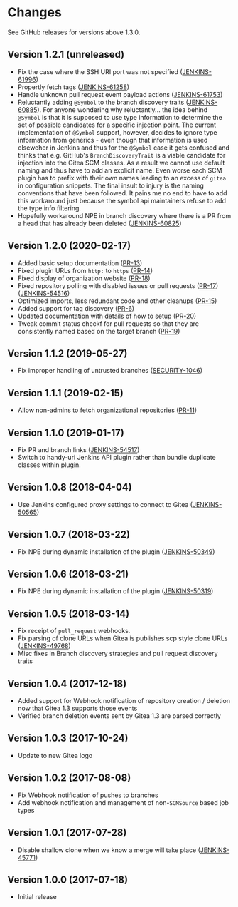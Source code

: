 # Changes

<!-- Each version newest first -->

<!-- Template:

## Version X.Y.Z (yyyy-MM-dd)

* details

-->

See GitHub releases for versions above 1.3.0.

## Version 1.2.1 (unreleased)

* Fix the case where the SSH URI port was not specified ([JENKINS-61996](https://issues.jenkins-ci.org/browse/JENKINS-61996))
* Propertly fetch tags ([JENKINS-61258](https://issues.jenkins-ci.org/browse/JENKINS-61258)) 
* Handle unknown pull request event payload actions ([JENKINS-61753](https://issues.jenkins-ci.org/browse/JENKINS-61753)) 
* Reluctantly adding `@Symbol` to the branch discovery traits ([JENKINS-60885](https://issues.jenkins-ci.org/browse/JENKINS-60885)). For anyone wondering why reluctantly... the idea behind `@Symbol` is that it is supposed to use type information to determine the set of possible candidates for a specific injection point. The current implementation of `@Symbol` support, however, decides to ignore type information from generics - even though that information is used elseweher in Jenkins and thus for the `@Symbol` case it gets confused and thinks that e.g. GitHub's `BranchDiscoveryTrait` is a viable candidate for injection into the Gitea SCM classes. As a result we cannot use default naming and thus have to add an explicit name. Even worse each SCM plugin has to prefix with their own names leading to an excess of `gitea` in configuration snippets. The final insult to injury is the naming conventions that have been followed. It pains me no end to have to add this workaround just because the symbol api maintainers refuse to add the type info filtering.
* Hopefully workaround NPE in branch discovery where there is a PR from a head that has already been deleted ([JENKINS-60825](https://issues.jenkins-ci.org/browse/JENKINS-60825))

## Version 1.2.0 (2020-02-17)

* Added basic setup documentation ([PR-13](https://github.com/jenkinsci/gitea-plugin/pull/13))
* Fixed plugin URLs from `http:` to `https` ([PR-14](https://github.com/jenkinsci/gitea-plugin/pull/14))
* Fixed display of organization website ([PR-18](https://github.com/jenkinsci/gitea-plugin/pull/18))
* Fixed repository polling with disabled issues or pull requests ([PR-17](https://github.com/jenkinsci/gitea-plugin/pull/17))
                                                                 ([JENKINS-54516](https://issues.jenkins-ci.org/browse/JENKINS-54516))
* Optimized imports, less redundant code and other cleanups ([PR-15](https://github.com/jenkinsci/gitea-plugin/pull/15))
* Added support for tag discovery ([PR-6](https://github.com/jenkinsci/gitea-plugin/pull/6))
* Updated documentation with details of how to setup ([PR-20](https://github.com/jenkinsci/gitea-plugin/pull/20))
* Tweak commit status checkf for pull requests so that they are consistently named based on the target branch ([PR-19](https://github.com/jenkinsci/gitea-plugin/pull/19))

## Version 1.1.2 (2019-05-27)

* Fix improper handling of untrusted branches ([SECURITY-1046](https://issues.jenkins-ci.org/browse/SECURITY-1046))
## Version 1.1.1 (2019-02-15)

* Allow non-admins to fetch organizational repositories ([PR-11](https://github.com/jenkinsci/gitea-plugin/pull/11))

## Version 1.1.0 (2019-01-17)

* Fix PR and branch links ([JENKINS-54517](https://issues.jenkins-ci.org/browse/JENKINS-54517)) 
* Switch to handy-uri Jenkins API plugin rather than bundle duplicate classes within plugin.


## Version 1.0.8 (2018-04-04)

* Use Jenkins configured proxy settings to connect to Gitea ([JENKINS-50565](https://issues.jenkins-ci.org/browse/JENKINS-50565))

## Version 1.0.7 (2018-03-22)

* Fix NPE during dynamic installation of the plugin ([JENKINS-50349](https://issues.jenkins-ci.org/browse/JENKINS-50349))

## Version 1.0.6 (2018-03-21)

* Fix NPE during dynamic installation of the plugin ([JENKINS-50319](https://issues.jenkins-ci.org/browse/JENKINS-50319))

## Version 1.0.5 (2018-03-14)

* Fix receipt of `pull_request` webhooks.
* Fix parsing of clone URLs when Gitea is publishes scp style clone URLs ([JENKINS-49768](https://issues.jenkins-ci.org/browse/JENKINS-49768))
* Misc fixes in Branch discovery strategies and pull request discovery traits

## Version 1.0.4 (2017-12-18)

* Added support for Webhook notification of repository creation / deletion now that Gitea 1.3 supports those events
* Verified branch deletion events sent by Gitea 1.3 are parsed correctly

## Version 1.0.3 (2017-10-24)

* Update to new Gitea logo

## Version 1.0.2 (2017-08-08)

* Fix Webhook notification of pushes to branches
* Add webhook notification and management of non-`SCMSource` based job types

## Version 1.0.1 (2017-07-28)

* Disable shallow clone when we know a merge will take place ([JENKINS-45771](https://issues.jenkins-ci.org/browse/JENKINS-45771))

## Version 1.0.0 (2017-07-18)

* Initial release
